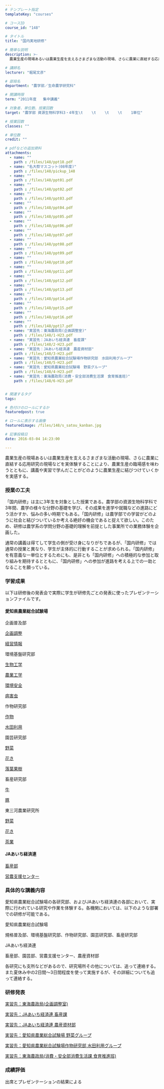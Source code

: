 ```yaml
---
# テンプレート指定
templateKey: "courses"

# コースID
course_id: "148"

# タイトル
title: "国内実地研修"

# 簡単な説明
description: >-
  農業生産の現場あるいは農業生産を支えるさまざまな活動の現場、さらに農業に直結する応用研究の現場などを実体験することにより、農業生産の臨場感を味わうとともに、講義や実習で学んだことがどのように農業生産に...

# 講師名
lecturer: "堀尾文彦"

# 部局名
department: "農学部／生命農学研究科"

# 開講時限
term: "2011年度	集中講義"

# 対象者、単位数、授業回数
target: "農学部 資源生物科学科3・4年生\t    \t    \t    \t    1単位"

# 授業回数
classes: ""

# 単位数
credit: ""

# pdfなどの追加資料
attachments: 
  - name: "" 
    path : /files/148/ppt18.pdf
  - name: "名大祭マスコット(08年度)" 
    path : /files/148/pickup_148
  - name: "" 
    path : /files/148/ppt01.pdf
  - name: "" 
    path : /files/148/ppt02.pdf
  - name: "" 
    path : /files/148/ppt03.pdf
  - name: "" 
    path : /files/148/ppt04.pdf
  - name: "" 
    path : /files/148/ppt05.pdf
  - name: "" 
    path : /files/148/ppt06.pdf
  - name: "" 
    path : /files/148/ppt07.pdf
  - name: "" 
    path : /files/148/ppt08.pdf
  - name: "" 
    path : /files/148/ppt09.pdf
  - name: "" 
    path : /files/148/ppt10.pdf
  - name: "" 
    path : /files/148/ppt11.pdf
  - name: "" 
    path : /files/148/ppt12.pdf
  - name: "" 
    path : /files/148/ppt13.pdf
  - name: "" 
    path : /files/148/ppt14.pdf
  - name: "" 
    path : /files/148/ppt15.pdf
  - name: "" 
    path : /files/148/ppt16.pdf
  - name: "" 
    path : /files/148/ppt17.pdf
  - name: "実習先：東海農政局(企画調整室)" 
    path : /files/148/1-H23.pdf
  - name: "実習先：JAあいち経済連　畜産課" 
    path : /files/148/2-H23.pdf
  - name: "実習先：JAあいち経済連　農産資材部" 
    path : /files/148/3-H23.pdf
  - name: "実習先：愛知県農業総合試験場作物研究部　水田利用グループ" 
    path : /files/148/5-H23.pdf
  - name: "実習先：愛知県農業総合試験場　野菜グループ" 
    path : /files/148/4-H23.pdf
  - name: "実習先：東海農政局(消費・安全部消費生活課　食育推進班)" 
    path : /files/148/6-H23.pdf


# 関連するタグ
tags:

# 色付けのロールにするか
featuredpost: true

# ロールに表示する画像
featuredimage: /files/148/s_satou_kanban.jpg

# 記事投稿日
date: 2016-03-04 14:23:00

---
```

農業生産の現場あるいは農業生産を支えるさまざまな活動の現場、さらに農業に直結する応用研究の現場などを実体験することにより、農業生産の臨場感を味わうとともに、講義や実習で学んだことがどのように農業生産に結びつけていくかを実感する。
### 授業の工夫

「国内研修」は主に3年生を対象とした授業である。農学部の資源生物科学科で3年間、農学の様々な分野の基礎を学び、その成果を進学や就職などの進路にどう活かすか、悩みの多い時期でもある。「国内研修」は農学部での学習がどのように社会と結びついているか考える絶好の機会であると捉えて欲しい。このため、研修は農学系の学問分野の基礎的理解を前提とした事業所での業務体験を企画した。 

通常の講義は得てして学生の側が受け身になりがちであるが、「国内研修」では通常の授業と異なり、学生が主体的に行動することが求められる。「国内研修」を有意義な一単位とするためにも、是非とも「国内研修」への積極的な参加と取り組みを期待するとともに、「国内研修」への参加が進路を考える上での一助となることを願っている。
### 学習成果

以下は研修後の発表会で実際に学生が研修先ごとの発表に使ったプレゼンテーションファイルです。 

#### 愛知県農業総合試験場

企画普及部


[企画調整](/files/148/ppt08.pdf) 

[経営情報](/files/148/ppt09.pdf) 


環境基盤研究部


[生物工学](/files/148/ppt06.pdf) 

[農業工学](/files/148/ppt17.pdf) 

[環境安全](/files/148/ppt05.pdf) 

[病害虫](/files/148/ppt07.pdf) 


作物研究部


[作物](/files/148/ppt11.pdf) 

[水田利用](/files/148/ppt12.pdf) 


園芸研究部


[野菜](/files/148/ppt03.pdf) 

[花き](/files/148/ppt02.pdf) 

[落葉果樹](/files/148/ppt18.pdf) 


畜産研究部


[牛](/files/148/ppt13.pdf) 

[豚](/files/148/ppt14.pdf) 


東三河農業研究所


[野菜](/files/148/ppt16.pdf) 

[花き](/files/148/ppt04.pdf) 

[茶業](/files/148/ppt15.pdf) 


#### JAあいち経済連


[畜産部](/files/148/ppt10.pdf) 

[営農支援センター](/files/148/ppt01.pdf) 
### 具体的な講義内容

愛知県農業総合試験場の各研究部、およびJAあいち経済連の各部において、実際に行われている研究や作業を体験する。各機関においては、以下のような部署での研修が可能である。 

愛知県農業総合試験場

規格普及部、環境基盤研究部、作物研究部、園芸研究部、畜産研究部

JAあいち経済連

畜産部、園芸部、営農支援センター、農産資材部

各研究にも支所などがあるので、研究場所その他については、追って連絡する。また夏休み中の2日間〜3日間程度を使って実施するが、その詳細についても追って連絡する。

### 研修発表


[実習先：東海農政局(企画調整室)](/files/148/1-H23.pdf) 

[実習先：JAあいち経済連 畜産課](/files/148/2-H23.pdf) 

[実習先：JAあいち経済連 農産資材部](/files/148/3-H23.pdf) 

[実習先：愛知県農業総合試験場 野菜グループ](/files/148/4-H23.pdf) 

[実習先：愛知県農業総合試験場作物研究部 水田利用グループ](/files/148/5-H23.pdf) 

[実習先：東海農政局(消費・安全部消費生活課 食育推進班)](/files/148/6-H23.pdf) 

### 成績評価

出席とプレゼンテーションの結果による
